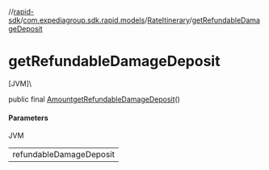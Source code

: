 //[rapid-sdk](../../../index.md)/[com.expediagroup.sdk.rapid.models](../index.md)/[RateItinerary](index.md)/[getRefundableDamageDeposit](get-refundable-damage-deposit.md)

# getRefundableDamageDeposit

[JVM]\

public final [Amount](../-amount/index.md)[getRefundableDamageDeposit](get-refundable-damage-deposit.md)()

#### Parameters

JVM

| |
|---|
| refundableDamageDeposit |
